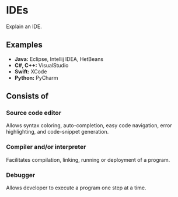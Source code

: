# IDEs

Explain an IDE.

## Examples 

- **Java:** Eclipse, Intellij IDEA, HetBeans
- **C#, C++:** VisualStudio
- **Swift:** XCode
- **Python:** PyCharm

## Consists of

### Source code editor

Allows syntax coloring, auto-completion, easy code navigation, error highlighting, and code-snippet generation.

### Compiler and/or interpreter

Facilitates compilation, linking, running or deployment of a program.

### Debugger

Allows developer to execute a program one step at a time.
